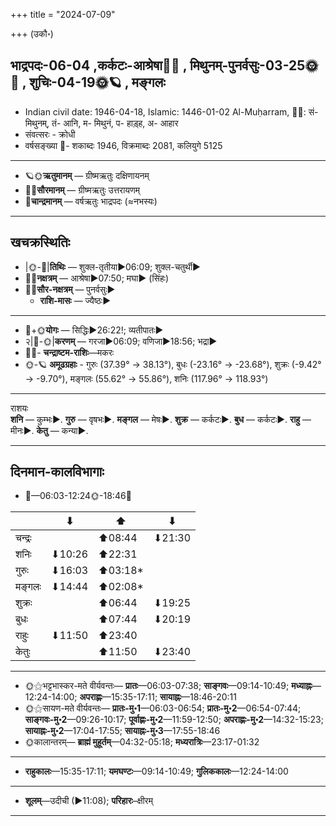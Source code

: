 +++
title = "2024-07-09"

+++
(उकौ॰)
## भाद्रपदः-06-04  ,कर्कटः-आश्रेषा🌛🌌  ,  मिथुनम्-पुनर्वसुः-03-25🌞🌌  ,  शुचिः-04-19🌞🪐  , मङ्गलः
- Indian civil date: 1946-04-18, Islamic: 1446-01-02 Al-Muḥarram, 🌌🌞: सं- मिथुनम्, तं- आनि, म- मिथुनं, प- हाड़्ह, अ- आहार
- संवत्सरः - क्रोधी
- वर्षसङ्ख्या 🌛- शकाब्दः 1946, विक्रमाब्दः 2081, कलियुगे 5125
___________________
- 🪐🌞**ऋतुमानम्** — ग्रीष्मऋतुः दक्षिणायनम्
- 🌌🌞**सौरमानम्** — ग्रीष्मऋतुः उत्तरायणम्
- 🌛**चान्द्रमानम्** — वर्षऋतुः भाद्रपदः (≈नभस्यः)
___________________


## खचक्रस्थितिः
- |🌞-🌛|**तिथिः** — शुक्ल-तृतीया►06:09; शुक्ल-चतुर्थी►  
- 🌌🌛**नक्षत्रम्** — आश्रेषा►07:50; मघा► (सिंहः)  
- 🌌🌞**सौर-नक्षत्रम्** — पुनर्वसुः►  
  - **राशि-मासः** — ज्यैष्ठः► 
___________________
- 🌛+🌞**योगः** — सिद्धिः►26:22!; व्यतीपातः►  
- २|🌛-🌞|**करणम्** — गरजा►06:09; वणिजा►18:56; भद्रा►  
- 🌌🌛- **चन्द्राष्टम-राशिः**—मकरः  
- 🌞-🪐 **अमूढग्रहाः** - गुरुः (37.39° → 38.13°), बुधः (-23.16° → -23.68°), शुक्रः (-9.42° → -9.70°), मङ्गलः (55.62° → 55.86°), शनिः (117.96° → 118.93°)
___________________
राशयः  
**शनि** — कुम्भः►. **गुरु** — वृषभः►. **मङ्गल** — मेषः►. **शुक्र** — कर्कटः►. **बुध** — कर्कटः►. **राहु** — मीनः►. **केतु** — कन्या►. 
___________________


## दिनमान-कालविभागाः
- 🌅—06:03-12:24🌞-18:46🌇  

|      |⬇     |⬆     |⬇     |
|------|-----|-----|------|
|चन्द्रः|     |⬆08:44 |⬇21:30 |
|शनिः   |⬇10:26 |⬆22:31 |     |
|गुरुः  |⬇16:03 |⬆03:18*|     |
|मङ्गलः |⬇14:44 |⬆02:08*|     |
|शुक्रः |     |⬆06:44 |⬇19:25 |
|बुधः   |     |⬆07:44 |⬇20:19 |
|राहुः  |⬇11:50 |⬆23:40 |     |
|केतुः  |     |⬆11:50 |⬇23:40 |
___________________
- 🌞⚝भट्टभास्कर-मते वीर्यवन्तः— **प्रातः**—06:03-07:38; **साङ्गवः**—09:14-10:49; **मध्याह्नः**—12:24-14:00; **अपराह्णः**—15:35-17:11; **सायाह्नः**—18:46-20:11  
- 🌞⚝सायण-मते वीर्यवन्तः— **प्रातः-मु॰1**—06:03-06:54; **प्रातः-मु॰2**—06:54-07:44; **साङ्गवः-मु॰2**—09:26-10:17; **पूर्वाह्णः-मु॰2**—11:59-12:50; **अपराह्णः-मु॰2**—14:32-15:23; **सायाह्नः-मु॰2**—17:04-17:55; **सायाह्नः-मु॰3**—17:55-18:46  
- 🌞कालान्तरम्— **ब्राह्मं मुहूर्तम्**—04:32-05:18; **मध्यरात्रिः**—23:17-01:32  
___________________
- **राहुकालः**—15:35-17:11; **यमघण्टः**—09:14-10:49; **गुलिककालः**—12:24-14:00  
___________________
- **शूलम्**—उदीची (►11:08); **परिहारः**–क्षीरम्  
___________________
